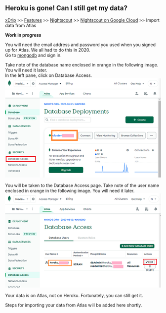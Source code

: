 ## Heroku is gone! Can I still get my data?  
[xDrip](../../README.md) >> [Features](../Features_page) >> [Nightscout](../Nightscout_page) >> [Nightscout on Google Cloud](./GoogleCloud) >> Import data from Atlas  
  
**Work in progress**  

You will need the email address and password you used when you signed up for Atlas.  We all had to do this in 2020.  
Go to [mongodb](https://www.mongodb.com/home) and sign in.  
  
Take note of the database name enclosed in orange in the following image.  You will need it later.  
In the left pane, click on Database Access.  
![](./images/Atlas_dbAccess.png)  
  
You will be taken to the Database Access page.  Take note of the user name enclosed in orange in the following image.  You will need it later.  
![](./images/Atlas_dbAccess2.png)  
  
Your data is on Atlas, not on Heroku.  Fortunately, you can still get it.  
  
Steps for importing your data from Atlas will be added here shortly.  
